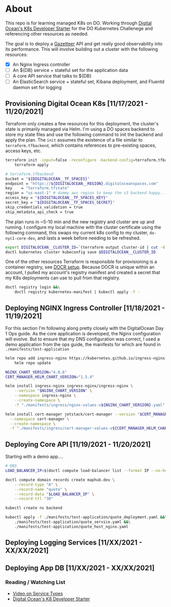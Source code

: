 # About

This repo is for learning managed K8s on DO. Working through [Digital Ocean's K8s Developer Starter](https://github.com/digitalocean/Kubernetes-Starter-Kit-Developers) for the DO Kubernetes Challenege and referencing other resources as needed.

The goal is to deploy a [Gazetteer](https://en.wikipedia.org/wiki/Gazetteer) API and get really good observability into its performance. This will involve building out a cluster with the following resources:

- [x] An Nginx Ingress controller
- [ ] An ${DB} service + stateful set for the application data
- [ ] A core API service that talks to ${DB}
- [ ] An ElasticSearch service + stateful set, Kibana deployment, and Fluentd daemon set for logging

## Provisioning Digital Ocean K8s [11/17/2021 - 11/20/2021]

Terraform only creates a few resources for this deployment, the cluster's state is primarily managed via Helm. I'm using a DO spaces backend to store my state files and use the following command to init the backend and apply the plan. The `init` assumes the existence of a file similar to `terraform.tfbackend`, which contains references to pre-existing spaces, access keys, etc.

```bash
terraform init -input=false -reconfigure -backend-config=terraform.tfbackend &&\
    terraform apply
```

```bash
# terraform.tfbackend
bucket = "${DIGITALOCEAN__TF_SPACES}"
endpoint = "https://${DIGITALOCEAN__REGION}.digitaloceanspaces.com"
key    = "terraform.tfstate"
region = "us-east-1" # dummy aws region to keep the s3 backend happy...
access_key = "${DIGITALOCEAN__TF_SPACES_KEY}"
secret_key = "${DIGITALOCEAN__TF_SPACES_SECRET}"
skip_credentials_validation = true
skip_metadata_api_check = true
```

The plan runs in ~5-10 min and the new registry and cluster are up and running. I configure my local machine with the cluster certificate using the following command, this swaps my current k8s config to my cluster, `do-nyc1-core-dev`, and lasts a week before needing to be refreshed.

```bash
export DIGITALOCEAN__CLUSTER_ID=`(terraform output cluster-id | cut -d':' -f3 | sed 's/\"//g')`
doctl kubernetes cluster kubeconfig save $DIGITALOCEAN__CLUSTER_ID
```

One of the other resources Terraform is responsible for provisioning is a container registry, see [DOCR setup](https://github.com/digitalocean/Kubernetes-Starter-Kit-Developers/tree/main/02-setup-DOCR). Because DOCR is unique within an account, I pulled my account's registry manifest and created a secret that my K8s deployments can use to pull from that registry.

```bash
doctl registry login &&\
    doctl registry kubernetes-manifest | kubectl apply -f -
```

## Deploying NGINX Ingress Controller [11/18/2021 - 11/19/2021]

For this section I'm following along pretty closely with the DigitalOcean Day 1 Ops guide. As the core application is developed, the Nginx configuration will evolve. But to ensure that my DNS configuration was correct, I used a demo application from the ops guide, the manifests for which are found in `./manifests/test-application`

```bash
helm repo add ingress-nginx https://kubernetes.github.io/ingress-nginx &&\
    helm repo update

NGINX_CHART_VERSION="4.0.6"
CERT_MANAGER_HELM_CHART_VERSION="1.5.4"

helm install ingress-nginx ingress-nginx/ingress-nginx \
    --version "$NGINX_CHART_VERSION" \
    --namespace ingress-nginx \
    --create-namespace \
    -f "./manifests/ingress/nginx-values-v${NGINX_CHART_VERSION}.yaml"

helm install cert-manager jetstack/cert-manager --version "$CERT_MANAGER_HELM_CHART_VERSION" \
  --namespace cert-manager \
  --create-namespace \
  -f "./manifests/ingress/cert-manager-values-v${CERT_MANAGER_HELM_CHART_VERSION}.yaml"
```

## Deploying Core API [11/19/2021 - 11/20/2021]

Starting with a demo app....

```bash
# DNS
LOAD_BALANCER_IP=$(doctl compute load-balancer list --format IP --no-header)

doctl compute domain records create maphub.dev \
    --record-type "A" \
    --record-name "quote" \
    --record-data "$LOAD_BALANCER_IP" \
    --record-ttl "30"
```

```bash
kubectl create ns backend

kubectl apply -f ./manifests/test-application/quote_deployment.yaml &&\
    ./manifests/test-application/quote_service.yaml &&\
    ./manifests/test-application/quote_host_nginx.yaml
```

## Deploying Logging Services [11/XX/2021 - XX/XX/2021]

## Deploying App DB [11/XX/2021 - XX/XX/2021]

### Reading / Watching List

- [Video on Service Types](https://www.youtube.com/watch?v=T4Z7visMM4E)
- [Digital Ocean's K8 Developer Starter](https://github.com/digitalocean/Kubernetes-Starter-Kit-Developers)
